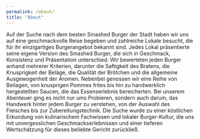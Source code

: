 ```yaml
---
permalink: /about/
title: "About"
---
```


Auf der Suche nach dem besten Smashed Burger der Stadt haben wir uns auf eine geschmackvolle Reise begeben und zahlreiche Lokale besucht, die für ihr einzigartiges Burgerangebot bekannt sind. Jedes Lokal präsentierte seine eigene Version des Smashed Burger, die sich in Geschmack, Konsistenz und Präsentation unterschied. Wir bewerteten jeden Burger anhand mehrerer Kriterien, darunter die Saftigkeit des Bratens, die Knusprigkeit der Beläge, die Qualität der Brötchen und die allgemeine Ausgewogenheit der Aromen. Nebenbei genossen wir eine Reihe von Beilagen, von knusprigen Pommes frites bis hin zu handwerklich hergestellten Saucen, die das Essenserlebnis bereicherten. Bei unserem Abenteuer ging es nicht nur ums Probieren, sondern auch darum, das Handwerk hinter jedem Burger zu verstehen, von der Auswahl des Fleisches bis zur Zubereitungstechnik. Die Suche wurde zu einer köstlichen Erkundung von kulinarischem Fachwissen und lokaler Burger-Kultur, die uns mit unvergesslichen Geschmackserlebnissen und einer tieferen Wertschätzung für dieses beliebte Gericht zurückließ.
